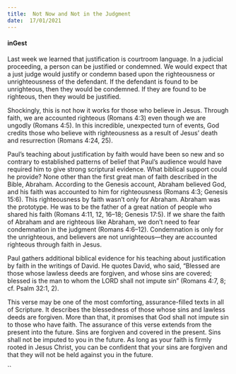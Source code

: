 ```yaml
---
title:  Not Now and Not in the Judgment
date:  17/01/2021
---
```


#### inGest

Last week we learned that justification is courtroom language. In a judicial proceeding, a person can be justified or condemned. We would expect that a just judge would justify or condemn based upon the righteousness or unrighteousness of the defendant. If the defendant is found to be unrighteous, then they would be condemned. If they are found to be righteous, then they would be justified.

Shockingly, this is not how it works for those who believe in Jesus. Through faith, we are accounted righteous (Romans 4:3) even though we are ungodly (Romans 4:5). In this incredible, unexpected turn of events, God credits those who believe with righteousness as a result of Jesus’ death and resurrection (Romans 4:24, 25).

Paul’s teaching about justification by faith would have been so new and so contrary to established patterns of belief that Paul’s audience would have required him to give strong scriptural evidence. What biblical support could he provide? None other than the first great man of faith described in the Bible, Abraham. According to the Genesis account, Abraham believed God, and his faith was accounted to him for righteousness (Romans 4:3; Genesis 15:6). This righteousness by faith wasn’t only for Abraham. Abraham was the prototype. He was to be the father of a great nation of people who shared his faith (Romans 4:11, 12, 16–18; Genesis 17:5). If we share the faith of Abraham and are righteous like Abraham, we don’t need to fear condemnation in the judgment (Romans 4:6–12). Condemnation is only for the unrighteous, and believers are not unrighteous—they are accounted righteous through faith in Jesus.

Paul gathers additional biblical evidence for his teaching about justification by faith in the writings of David. He quotes David, who said, “Blessed are those whose lawless deeds are forgiven, and whose sins are covered; blessed is the man to whom the LORD shall not impute sin” (Romans 4:7, 8; cf. Psalm 32:1, 2).

This verse may be one of the most comforting, assurance-filled texts in all of Scripture. It describes the blessedness of those whose sins and lawless deeds are forgiven. More than that, it promises that God shall not impute sin to those who have faith. The assurance of this verse extends from the present into the future. Sins are forgiven and covered in the present. Sins shall not be imputed to you in the future. As long as your faith is firmly rooted in Jesus Christ, you can be confident that your sins are forgiven and that they will not be held against you in the future.

``